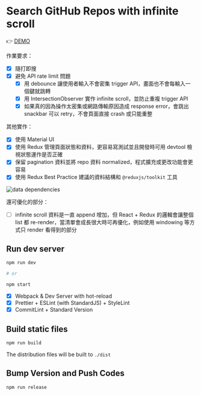 # Search GitHub Repos with infinite scroll

👉 [DEMO](https://yucj.github.io/ls-github-repos/)

作業要求：

- [x] 隨打即搜
- [x] 避免 API rate limit 問題
  - [x] 用 debounce 讓使用者輸入不會密集 trigger API，畫面也不會每輸入一個鍵就跳轉
  - [x] 用 IntersectionObserver 實作 infinite scroll，並防止重複 trigger API
  - [x] 如果真的因為操作太密集或網路傳輸原因造成 response error，會跳出 snackbar 可以 retry，不會頁面直接 crash 或只能重整

其他實作：

- [x] 使用 Material UI
- [x] 使用 Redux 管理頁面狀態和資料，更容易寫測試並且開發時可用 devtool 檢視狀態運作是否正確
- [x] 保留 pagination 資料並將 repo 資料 normalized，程式擴充或更改功能會更容易
- [x] 使用 Redux Best Practice 建議的資料結構和 `@reduxjs/toolkit` 工具

![data dependencies](https://yucj.github.io/ls-github-repos/data-deps.png)

還可優化的部分：

- [ ] infinite scroll 資料是一直 append 增加，但 React + Redux 的邏輯會讓整個 list 都 re-render，當清單會成長很大時可再優化，例如使用 windowing 等方式只 render 看得到的部分

## Run dev server

```bash
npm run dev

# or

npm start
```

- [x] Webpack & Dev Server with hot-reload
- [x] Prettier + ESLint (with StandardJS) + StyleLint
- [x] CommitLint + Standard Version

## Build static files

```bash
npm run build
```

The distribution files will be built to `./dist`

## Bump Version and Push Codes

```bash
npm run release
```
